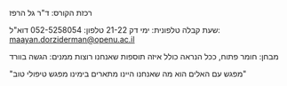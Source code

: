 רכזת הקורס: ד"ר גל הרפז

שעת קבלה טלפונית: ימי דק 21-22
טלפון: 052-5258054
דוא"ל: maayan.dorziderman@openu.ac.il

מבחן: חומר פתוח, ככל הנראה כולל איזה תוספות שאנחנו רוצות
ממנים: הגשה בוורד

"מפגש עם האלים הוא מה שאנחנו היינו מתארים בימינו מפגש טיפולי טוב"